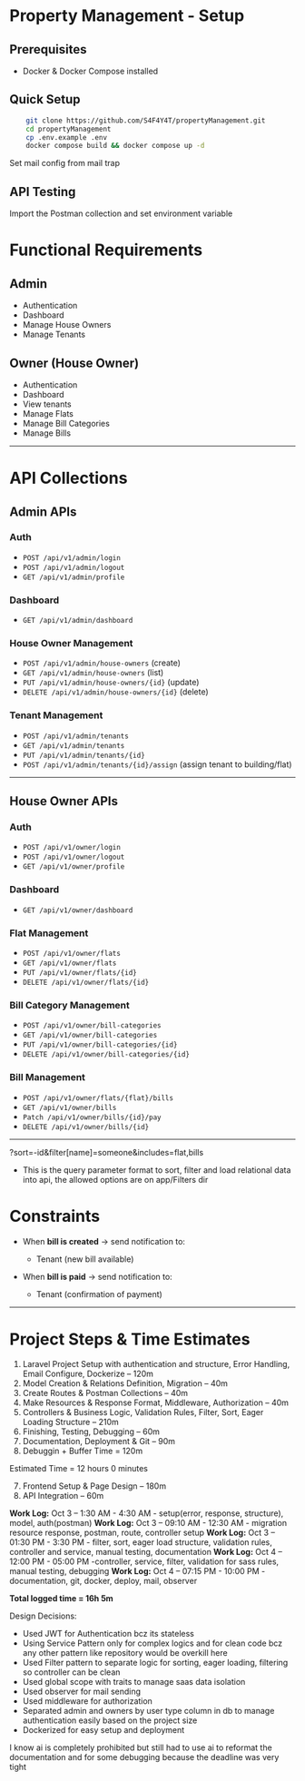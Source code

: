 # Property Management - Setup

## Prerequisites
- Docker & Docker Compose installed

## Quick Setup

```bash
    git clone https://github.com/S4F4Y4T/propertyManagement.git
    cd propertyManagement
    cp .env.example .env
    docker compose build && docker compose up -d
```

Set mail config from mail trap

## API Testing
Import the Postman collection and set environment variable

# Functional Requirements

## Admin

* Authentication
* Dashboard
* Manage House Owners
* Manage Tenants

## Owner (House Owner)

* Authentication
* Dashboard
* View tenants
* Manage Flats
* Manage Bill Categories
* Manage Bills

---

# API Collections

## Admin APIs

### Auth

* `POST /api/v1/admin/login`
* `POST /api/v1/admin/logout`
* `GET /api/v1/admin/profile`

### Dashboard

* `GET /api/v1/admin/dashboard`

### House Owner Management

* `POST /api/v1/admin/house-owners` (create)
* `GET /api/v1/admin/house-owners` (list)
* `PUT /api/v1/admin/house-owners/{id}` (update)
* `DELETE /api/v1/admin/house-owners/{id}` (delete)

### Tenant Management

* `POST /api/v1/admin/tenants`
* `GET /api/v1/admin/tenants`
* `PUT /api/v1/admin/tenants/{id}`
* `POST /api/v1/admin/tenants/{id}/assign` (assign tenant to building/flat)

---

## House Owner APIs

### Auth

* `POST /api/v1/owner/login`
* `POST /api/v1/owner/logout`
* `GET /api/v1/owner/profile`

### Dashboard

* `GET /api/v1/owner/dashboard`

### Flat Management

* `POST /api/v1/owner/flats`
* `GET /api/v1/owner/flats`
* `PUT /api/v1/owner/flats/{id}`
* `DELETE /api/v1/owner/flats/{id}`

### Bill Category Management

* `POST /api/v1/owner/bill-categories`
* `GET /api/v1/owner/bill-categories`
* `PUT /api/v1/owner/bill-categories/{id}`
* `DELETE /api/v1/owner/bill-categories/{id}`

### Bill Management

* `POST /api/v1/owner/flats/{flat}/bills`
* `GET /api/v1/owner/bills`
* `Patch /api/v1/owner/bills/{id}/pay`
* `DELETE /api/v1/owner/bills/{id}`

---

?sort=-id&filter[name]=someone&includes=flat,bills

- This is the query parameter format to sort, filter and load relational data into api, the allowed options are on app/Filters dir

# Constraints

* When **bill is created** → send notification to:

  * Tenant (new bill available)

* When **bill is paid** → send notification to:

  * Tenant (confirmation of payment)

---

# Project Steps & Time Estimates

1.  Laravel Project Setup with authentication and structure, Error Handling, Email Configure, Dockerize – 120m
2.  Model Creation & Relations Definition, Migration – 40m
3.  Create Routes & Postman Collections – 40m
4.  Make Resources & Response Format, Middleware, Authorization – 40m
5.  Controllers & Business Logic, Validation Rules, Filter, Sort, Eager Loading Structure – 210m
6.  Finishing, Testing, Debugging – 60m
9.  Documentation, Deployment & Git – 90m
10. Debuggin + Buffer Time = 120m

Estimated Time = 12 hours 0 minutes

7.  Frontend Setup & Page Design – 180m
8.  API Integration – 60m


**Work Log:** Oct 3 – 1:30 AM - 4:30 AM - setup(error, response, structure), model, auth(postman)
**Work Log:** Oct 3 – 09:10 AM - 12:30 AM - migration resource response, postman, route, controller setup
**Work Log:** Oct 3 – 01:30 PM - 3:30 PM - filter, sort, eager load structure, validation rules, controller and service, manual testing, documentation
**Work Log:** Oct 4 – 12:00 PM - 05:00 PM -controller, service, filter, validation for sass rules, manual testing, debugging
**Work Log:** Oct 4 – 07:15 PM - 10:00 PM - documentation, git, docker, deploy, mail, observer

**Total logged time = 16h 5m**

Design Decisions:
 - Used JWT for Authentication bcz its stateless
 - Using Service Pattern only for complex logics and for clean code bcz any other pattern like repository would be overkill here
 - Used Filter pattern to separate logic for sorting, eager loading, filtering so controller can be clean
 - Used global scope with traits to manage saas data isolation
 - Used observer for mail sending
 - Used middleware for authorization
 - Separated admin and owners by user type column in db to manage authentication easily based on the project size
 - Dockerized for easy setup and deployment


 I know ai is completely prohibited but still had to use ai to reformat the documentation and for some debugging because the deadline was very tight


